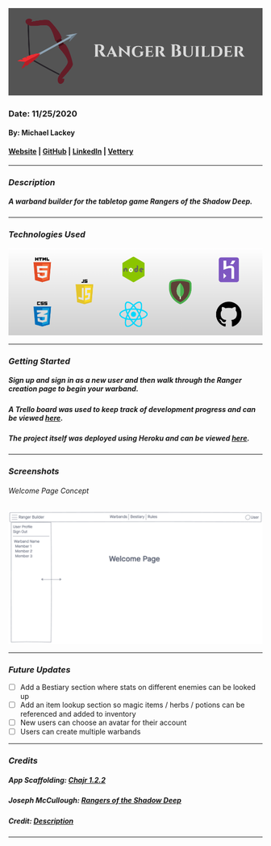 ![Ranger Builder](public/banner.png)

### Date: 11/25/2020

#### By: Michael Lackey

#### [Website](https://michaellackey.com/) | [GitHub](https://github.com/mlackey9601) | [LinkedIn](https://www.linkedin.com/in/michaelglackey/) | [Vettery](https://www.vettery.com/ga/employers)
***

### ***Description***

##### A warband builder for the tabletop game Rangers of the Shadow Deep.
***

### ***Technologies Used***

![Technologies Used](public/tech-banner.png)
***

### ***Getting Started***

##### Sign up and sign in as a new user and then walk through the Ranger creation page to begin your warband.
##### A Trello board was used to keep track of development progress and can be viewed [here](https://trello.com/b/XfxdvytM).
##### The project itself was deployed using Heroku and can be viewed [here](url).
***

### ***Screenshots***

###### Welcome Page Concept
![Welcome Page](public/concept1.png)
***

### ***Future Updates***

- [ ] Add a Bestiary section where stats on different enemies can be looked up
- [ ] Add an item lookup section so magic items / herbs / potions can be referenced and added to inventory
- [ ] New users can choose an avatar for their account
- [ ] Users can create multiple warbands
***

### ***Credits***

##### App Scaffolding: [Chajr 1.2.2](https://github.com/davidstinson/chajr)
  
##### Joseph McCullough: [Rangers of the Shadow Deep](https://www.drivethrurpg.com/browse/pub/11264)
  
##### Credit: [Description](url)
***